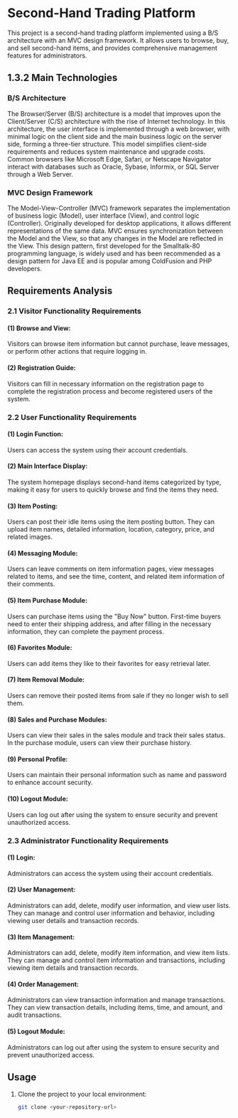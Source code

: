 # Second-Hand Trading Platform

This project is a second-hand trading platform implemented using a B/S architecture with an MVC design framework. It allows users to browse, buy, and sell second-hand items, and provides comprehensive management features for administrators.

## 1.3.2 Main Technologies

### B/S Architecture
The Browser/Server (B/S) architecture is a model that improves upon the Client/Server (C/S) architecture with the rise of Internet technology. In this architecture, the user interface is implemented through a web browser, with minimal logic on the client side and the main business logic on the server side, forming a three-tier structure. This model simplifies client-side requirements and reduces system maintenance and upgrade costs. Common browsers like Microsoft Edge, Safari, or Netscape Navigator interact with databases such as Oracle, Sybase, Informix, or SQL Server through a Web Server.

### MVC Design Framework
The Model-View-Controller (MVC) framework separates the implementation of business logic (Model), user interface (View), and control logic (Controller). Originally developed for desktop applications, it allows different representations of the same data. MVC ensures synchronization between the Model and the View, so that any changes in the Model are reflected in the View. This design pattern, first developed for the Smalltalk-80 programming language, is widely used and has been recommended as a design pattern for Java EE and is popular among ColdFusion and PHP developers.

## Requirements Analysis

### 2.1 Visitor Functionality Requirements

#### (1) Browse and View:
Visitors can browse item information but cannot purchase, leave messages, or perform other actions that require logging in.

#### (2) Registration Guide:
Visitors can fill in necessary information on the registration page to complete the registration process and become registered users of the system.

### 2.2 User Functionality Requirements

#### (1) Login Function:
Users can access the system using their account credentials.

#### (2) Main Interface Display:
The system homepage displays second-hand items categorized by type, making it easy for users to quickly browse and find the items they need.

#### (3) Item Posting:
Users can post their idle items using the item posting button. They can upload item names, detailed information, location, category, price, and related images.

#### (4) Messaging Module:
Users can leave comments on item information pages, view messages related to items, and see the time, content, and related item information of their comments.

#### (5) Item Purchase Module:
Users can purchase items using the "Buy Now" button. First-time buyers need to enter their shipping address, and after filling in the necessary information, they can complete the payment process.

#### (6) Favorites Module:
Users can add items they like to their favorites for easy retrieval later.

#### (7) Item Removal Module:
Users can remove their posted items from sale if they no longer wish to sell them.

#### (8) Sales and Purchase Modules:
Users can view their sales in the sales module and track their sales status. In the purchase module, users can view their purchase history.

#### (9) Personal Profile:
Users can maintain their personal information such as name and password to enhance account security.

#### (10) Logout Module:
Users can log out after using the system to ensure security and prevent unauthorized access.

### 2.3 Administrator Functionality Requirements

#### (1) Login:
Administrators can access the system using their account credentials.

#### (2) User Management:
Administrators can add, delete, modify user information, and view user lists. They can manage and control user information and behavior, including viewing user details and transaction records.

#### (3) Item Management:
Administrators can add, delete, modify item information, and view item lists. They can manage and control item information and transactions, including viewing item details and transaction records.

#### (4) Order Management:
Administrators can view transaction information and manage transactions. They can view transaction details, including items, time, and amount, and audit transactions.

#### (5) Logout Module:
Administrators can log out after using the system to ensure security and prevent unauthorized access.

## Usage

1. Clone the project to your local environment:
   ```bash
   git clone <your-repository-url>
